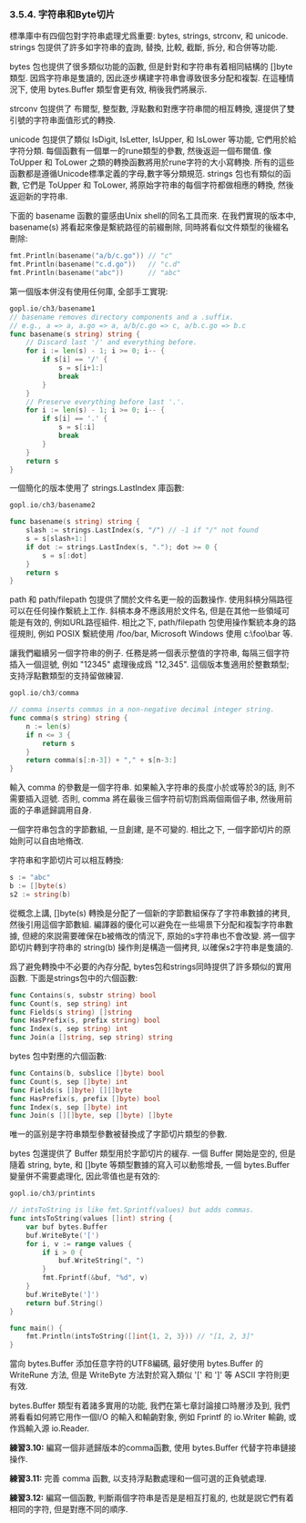### 3.5.4. 字符串和Byte切片


標準庫中有四個包對字符串處理尤爲重要: bytes, strings, strconv, 和 unicode. strings 包提供了許多如字符串的査詢, 替換, 比較, 截斷, 拆分, 和合併等功能.

bytes 包也提供了很多類似功能的函數, 但是針對和字符串有着相同結構的 []byte 類型. 因爲字符串是隻讀的, 因此逐步構建字符串會導致很多分配和複製. 在這種情況下, 使用 bytes.Buffer 類型會更有效, 稍後我們將展示.

strconv 包提供了 布爾型, 整型數, 浮點數和對應字符串間的相互轉換, 還提供了雙引號的字符串面值形式的轉換.

unicode 包提供了類似 IsDigit, IsLetter, IsUpper, 和 IsLower 等功能, 它們用於給字符分類. 每個函數有一個單一的rune類型的參數, 然後返迴一個布爾值. 像 ToUpper 和 ToLower 之類的轉換函數將用於rune字符的大小寫轉換. 所有的這些函數都是遵循Unicode標準定義的字母,數字等分類規范. strings 包也有類似的函數, 它們是 ToUpper 和 ToLower, 將原始字符串的每個字符都做相應的轉換, 然後返迴新的字符串.

下面的 basename 函數的靈感由Unix shell的同名工具而來. 在我們實現的版本中,  basename(s) 將看起來像是繫統路徑的前綴刪除, 同時將看似文件類型的後綴名刪除:

```Go
fmt.Println(basename("a/b/c.go")) // "c"
fmt.Println(basename("c.d.go"))   // "c.d"
fmt.Println(basename("abc"))      // "abc"
```

第一個版本併沒有使用任何庫, 全部手工實現:

```Go
gopl.io/ch3/basename1
// basename removes directory components and a .suffix.
// e.g., a => a, a.go => a, a/b/c.go => c, a/b.c.go => b.c
func basename(s string) string {
	// Discard last '/' and everything before.
	for i := len(s) - 1; i >= 0; i-- {
		if s[i] == '/' {
			s = s[i+1:]
			break
		}
	}
	// Preserve everything before last '.'.
	for i := len(s) - 1; i >= 0; i-- {
		if s[i] == '.' {
			s = s[:i]
			break
		}
	}
	return s
}
```

一個簡化的版本使用了 strings.LastIndex 庫函數:

```Go
gopl.io/ch3/basename2

func basename(s string) string {
	slash := strings.LastIndex(s, "/") // -1 if "/" not found
	s = s[slash+1:]
	if dot := strings.LastIndex(s, "."); dot >= 0 {
		s = s[:dot]
	}
	return s
}
```

path 和 path/filepath 包提供了關於文件名更一般的函數操作. 使用斜槓分隔路徑可以在任何操作繫統上工作. 斜槓本身不應該用於文件名, 但是在其他一些領域可能是有效的, 例如URL路徑組件. 相比之下, path/filepath 包使用操作繫統本身的路徑規則, 例如 POSIX 繫統使用 /foo/bar, Microsoft Windows 使用 c:\foo\bar 等.


讓我們繼續另一個字符串的例子. 任務是將一個表示整值的字符串, 每隔三個字符插入一個逗號, 例如 "12345" 處理後成爲 "12,345". 這個版本隻適用於整數類型; 支持浮點數類型的支持留做練習.

```Go
gopl.io/ch3/comma

// comma inserts commas in a non-negative decimal integer string.
func comma(s string) string {
	n := len(s)
	if n <= 3 {
		return s
	}
	return comma(s[:n-3]) + "," + s[n-3:]
}
```

輸入 comma 的參數是一個字符串. 如果輸入字符串的長度小於或等於3的話, 則不需要插入逗號. 否則, comma 將在最後三個字符前切割爲兩個兩個子串, 然後用前面的子串遞歸調用自身.

一個字符串包含的字節數組, 一旦創建, 是不可變的. 相比之下, 一個字節切片的原始則可以自由地脩改.

字符串和字節切片可以相互轉換:

```Go
s := "abc"
b := []byte(s)
s2 := string(b)
```

從概念上講, []byte(s) 轉換是分配了一個新的字節數組保存了字符串數據的拷貝, 然後引用這個字節數組. 編譯器的優化可以避免在一些場景下分配和複製字符串數據, 但總的來説需要確保在b被脩改的情況下, 原始的s字符串也不會改變. 將一個字節切片轉到字符串的 string(b) 操作則是構造一個拷貝, 以確保s2字符串是隻讀的.

爲了避免轉換中不必要的內存分配, bytes包和strings同時提供了許多類似的實用函數. 下面是strings包中的六個函數:

```Go
func Contains(s, substr string) bool
func Count(s, sep string) int
func Fields(s string) []string
func HasPrefix(s, prefix string) bool
func Index(s, sep string) int
func Join(a []string, sep string) string
```

bytes 包中對應的六個函數:

```Go
func Contains(b, subslice []byte) bool
func Count(s, sep []byte) int
func Fields(s []byte) [][]byte
func HasPrefix(s, prefix []byte) bool
func Index(s, sep []byte) int
func Join(s [][]byte, sep []byte) []byte
```

唯一的區别是字符串類型參數被替換成了字節切片類型的參數.

bytes 包還提供了 Buffer 類型用於字節切片的緩存. 一個 Buffer 開始是空的, 但是隨着 string, byte, 和 []byte 等類型數據的寫入可以動態增長, 一個 bytes.Buffer 變量併不需要處理化, 因此零值也是有效的:

```Go
gopl.io/ch3/printints

// intsToString is like fmt.Sprintf(values) but adds commas.
func intsToString(values []int) string {
	var buf bytes.Buffer
	buf.WriteByte('[')
	for i, v := range values {
		if i > 0 {
			buf.WriteString(", ")
		}
		fmt.Fprintf(&buf, "%d", v)
	}
	buf.WriteByte(']')
	return buf.String()
}

func main() {
	fmt.Println(intsToString([]int{1, 2, 3})) // "[1, 2, 3]"
}
```

當向 bytes.Buffer 添加任意字符的UTF8編碼, 最好使用 bytes.Buffer 的 WriteRune 方法, 但是 WriteByte 方法對於寫入類似 '[' 和 ']' 等 ASCII 字符則更有效.

bytes.Buffer 類型有着諸多實用的功能, 我們在第七章討論接口時層涉及到, 我們將看看如何將它用作一個I/O 的輸入和輸齣對象, 例如 Fprintf 的 io.Writer 輸齣, 或作爲輸入源 io.Reader.

**練習3.10:** 編寫一個非遞歸版本的comma函數, 使用 bytes.Buffer 代替字符串鏈接操作.

**練習3.11:** 完善 comma 函數, 以支持浮點數處理和一個可選的正負號處理.


**練習3.12:** 編寫一個函數, 判斷兩個字符串是否是是相互打亂的, 也就是説它們有着相同的字符, 但是對應不同的順序.




